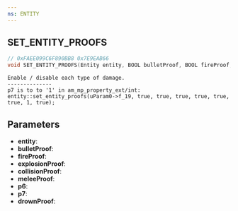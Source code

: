 ```yaml
---
ns: ENTITY
---
```

## SET_ENTITY_PROOFS

```c
// 0xFAEE099C6F890BB8 0x7E9EAB66
void SET_ENTITY_PROOFS(Entity entity, BOOL bulletProof, BOOL fireProof, BOOL explosionProof, BOOL collisionProof, BOOL meleeProof, BOOL p6, BOOL p7, BOOL drownProof);
```

```
Enable / disable each type of damage.  
--------------  
p7 is to to '1' in am_mp_property_ext/int: entity::set_entity_proofs(uParam0->f_19, true, true, true, true, true, true, 1, true);  
```

## Parameters
* **entity**: 
* **bulletProof**: 
* **fireProof**: 
* **explosionProof**: 
* **collisionProof**: 
* **meleeProof**: 
* **p6**: 
* **p7**: 
* **drownProof**: 

